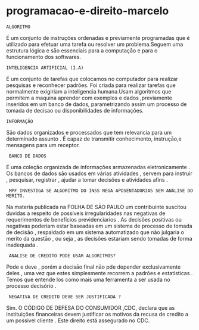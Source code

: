 # programacao-e-direito-marcelo

    ALGORITMO
É um conjunto de instruções ordenadas e previamente programadas que é utilizado para efetuar uma tarefa ou resolver um problema.Seguem uma estrutura lógica e sāo essenciais para a computaçāo e para o funcionamento dos softwares.

    INTELIGENCIA ARTIFICIAL (I.A)
    
É um conjunto de tarefas que colocamos no computador para realizar pesquisas e reconhecer padrões. Foi criada para realizar tarefas que normalmente exigiriam a inteligencia humana.Usam algoritmos que permitem a maquina aprender com exemplos e dados ,previamente inseridos em um banco de dados, parametrizando assim um processo de tomada de decisao ou disponibilidades de informações.

    INFORMAÇĀO 
    
Sāo dados organizados e processados que tem relevancia para um determinado assunto . É capaz de transmitir conhecimento, instruçāo,e mensagens para um receptor.


     BANCO DE DADOS
     
É uma coleçāo organizada de informações  armazenadas eletronicamente . Os bancos de dados sāo usados em várias atividades , servem para instruir , pesquisar, registrar , ajudar a tomar decisões e atividades afins .

     MPF INVESTIGA SE ALGORITMO DO INSS NEGA APOSENTADORIAS SEM ANÁLISE DO MERITO.
     
Na materia publicada na FOLHA DE SĀO PAULO um contribuinte suscitou duvidas a respeito de possíveis irregularidades nas negativas de requerimentos de benefícios previdenciarios . As decisões positivas ou negativas poderiam estar baseadas em um sistema de processo de tomada de decisāo , respaldado em um sistema automatizado que nāo julgaria o merito da questāo , ou seja , as decisões estariam sendo tomadas de forma inadequada .


     ANALISE DE CREDITO PODE USAR ALGORITMOS?
     
Pode e deve , porém a decisāo final nāo pde depender exclusivamente deles , uma vez que estes simplesmente recorrem a padrões e estatisticas . Temos que entende los como mais uma ferramenta a ser usada no processo decisório .


     NEGATIVA DE CREDITO DEVE SER JUSTIFICADA ?
     
Sim. O CÓDIGO DE DEFESA DO CONSUMIDOR ,CDC, declara que as instituições financeiras devem justificar os motivos da recusa de credito a um possivel cliente . Este direito está assegurado no CDC.
